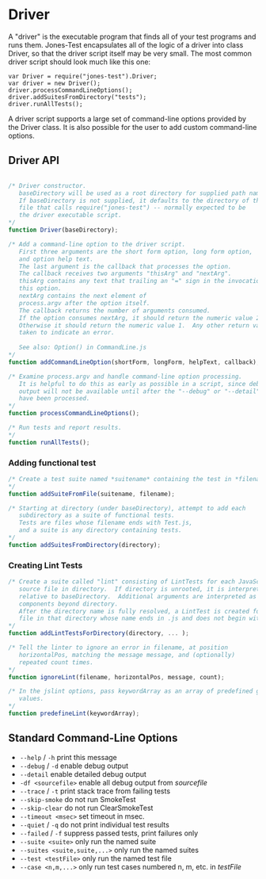Driver
======

A "driver" is the executable program that finds all of your test programs and runs
them.  Jones-Test encapsulates all of the logic of a driver into class Driver, so
that the driver script itself may be very small.  The most common driver script
should look much like this one:

    var Driver = require("jones-test").Driver;
    var driver = new Driver();  
    driver.processCommandLineOptions();
    driver.addSuitesFromDirectory("tests"); 
    driver.runAllTests();

A driver script supports a large set of command-line options provided by the
Driver class.  It is also possible for the user to add custom command-line options.

Driver API
----------
```JavaScript

/* Driver constructor.
   baseDirectory will be used as a root directory for supplied path names.
   If baseDirectory is not supplied, it defaults to the directory of the
   file that calls require("jones-test") -- normally expected to be
   the driver executable script.
*/
function Driver(baseDirectory);

/* Add a command-line option to the driver script.
   First three arguments are the short form option, long form option,
   and option help text.
   The last argument is the callback that processes the option.
   The callback receives two arguments "thisArg" and "nextArg".  
   thisArg contains any text that trailing an "=" sign in the invocation of 
   this option.  
   nextArg contains the next element of 
   process.argv after the option itself.
   The callback returns the number of arguments consumed.
   If the option consumes nextArg, it should return the numeric value 2.
   Otherwise it should return the numeric value 1.  Any other return value is
   taken to indicate an error.
   
   See also: Option() in CommandLine.js
*/
function addCommandLineOption(shortForm, longForm, helpText, callback);

/* Examine process.argv and handle command-line option processing.
   It is helpful to do this as early as possible in a script, since debugging
   output will not be available until after the "--debug" or "--detail" flags
   have been processed.
*/
function processCommandLineOptions();

/* Run tests and report results. 
*/
function runAllTests();
```

### Adding functional test
```JavaScript
/* Create a test suite named *suitename* containing the test in *filename*.
*/
function addSuiteFromFile(suitename, filename);

/* Starting at directory (under baseDirectory), attempt to add each
   subdirectory as a suite of functional tests. 
   Tests are files whose filename ends with Test.js,
   and a suite is any directory containing tests.
*/
function addSuitesFromDirectory(directory);
```


### Creating Lint Tests
```JavaScript
/* Create a suite called "lint" consisting of LintTests for each JavaScript 
   source file in directory.  If directory is unrooted, it is interpreted 
   relative to baseDirectory.  Additional arguments are interpreted as pathname
   components beyond directory.
   After the directory name is fully resolved, a LintTest is created for every 
   file in that directory whose name ends in .js and does not begin with a dot.
*/
function addLintTestsForDirectory(directory, ... );

/* Tell the linter to ignore an error in filename, at position
   horizontalPos, matching the message message, and (optionally)
   repeated count times.
*/
function ignoreLint(filename, horizontalPos, message, count);

/* In the jslint options, pass keywordArray as an array of predefined global
   values.
*/
function predefineLint(keywordArray);

```

Standard Command-Line Options
-----------------------------

*  `--help` / `-h`        print this message
*  `--debug` / `-d`        enable debug output
*  `--detail`            enable detailed debug output
*  `-df <sourcefile>`    enable all debug output from *sourcefile*
*  `--trace` / `-t`        print stack trace from failing tests
*  `--skip-smoke`         do not run SmokeTest
*  `--skip-clear`         do not run ClearSmokeTest
*  `--timeout <msec>`     set timeout in msec.
*  `--quiet` / `-q`         do not print individual test results
*  `--failed` / `-f`        suppress passed tests, print failures only
*  `--suite <suite>`      only run the named suite
*  `--suites <suite,suite,...>` only run the named suites
*  `--test <testFile>`     only run the named test file
*  `--case <n,m,...>`      only run test cases numbered n, m, etc. in *testFile*



